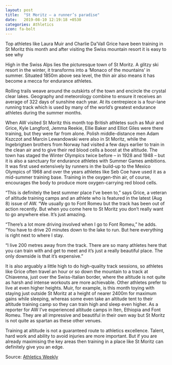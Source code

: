 ```yaml
---
layout: post
title:  "St Moritz – a runner’s paradise"
date:   2019-08-10 12:19:18 +0530
categories: Athletics
icon: fa-bolt
---
```

Top athletes like Laura Muir and Charlie Da’Vall Grice have been training in St Moritz this month and after visiting the Swiss mountain resort it is easy to see why

High in the Swiss Alps lies the picturesque town of St Moritz. A glitzy ski resort in the winter, it transforms into a ‘Monaco of the mountains’ in summer. Situated 1850m above sea level, the thin air also means it has become a mecca for endurance athletes.

Rolling trails weave around the outskirts of the town and encircle the crystal clear lakes. Geography and meteorology combine to ensure it receives an average of 322 days of sunshine each year. At its centrepiece is a four-lane running track which is used by many of the world’s greatest endurance athletes during the summer months.

When AW visited St Moritz this month top British athletes such as Muir and Grice, Kyle Langford, Jemma Reekie, Ellie Baker and Elliot Giles were there training, but they were far from alone. Polish middle-distance men Adam Kszczot and Marcin Lewandowski were also in St Moritz, while the Ingebrigtsen brothers from Norway had visited a few days earlier to train in the clean air and to give their red blood cells a boost at the altitude.
The town has staged the Winter Olympics twice before – in 1928 and 1948 – but it is also a sanctuary for endurance athletes with Summer Games ambitions. It was first used extensively by runners in the build-up to the Mexico Olympics of 1968 and over the years athletes like Seb Coe have used it as a mid-summer training base. Training in the oxygen-thin air, of course, encourages the body to produce more oxygen-carrying red blood cells.

“This is definitely the best summer place I’ve been to,” says Grice, a veteran of altitude training camps and an athlete who is featured in the latest (Aug 8) issue of AW. “We usually go to Font Romeu but the track has been out of action recently. But when you come here to St Moritz you don’t really want to go anywhere else. It’s just amazing.

“There’s a lot more driving involved when I go to Font Romeu,” he adds. “You have to drive 20 minutes down to the lake to run. But here everything is right next to where I stay.

“I live 200 metres away from the track. There are so many athletes here that you can train with and get to meet and it’s just a really beautiful place. The only downside is that it’s expensive.”

It is also arguably a little high to do high-quality track sessions, so athletes like Grice often travel an hour or so down the mountain to a track at Chiavenna, just over the Swiss-Italian border, where the altitude is not quite as harsh and intense workouts are more achievable. Other athletes prefer to live at even higher heights. Muir, for example, is this month toying with staying just outside St Moritz at a height of nearer 2400m for maximum gains while sleeping, whereas some even take an altitude tent to their altitude training camp so they can train high and sleep even higher.
As a reporter for AW I’ve experienced altitude camps in Iten, Ethiopia and Font Romeu. They are all impressive and beautiful in their own way but St Moritz is not quite as spartan as these other venues.

Training at altitude is not a guaranteed route to athletics excellence. Talent, hard work and ability to avoid injuries are more important. But if you are already maximising the key areas then training in a place like St Moritz can definitely give you an edge.

Source: [Athletics Weekly](https://www.athleticsweekly.com/blog/st-moritz-a-runners-paradise-1039924202/)
